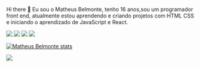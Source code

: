  Hi there 👋
Eu sou o Matheus Belmonte, tenho 16 anos,sou um programador front end, atualmente estou aprendendo e criando projetos com HTML CSS e iniciando o aprendizado de JavaScript e React.

<img src="https://img.shields.io/badge/HTML5-E34F26?style=for-the-badge&logo=html5&logoColor=white"> 
<img src="https://img.shields.io/badge/CSS3-1572B6?style=for-the-badge&logo=css3&logoColor=white">
<img src="https://img.shields.io/badge/JavaScript-F7DF1E?style=for-the-badge&logo=javascript&logoColor=black">
<img src="https://img.shields.io/badge/React-20232A?style=for-the-badge&logo=react&logoColor=61DAFB">


[![Matheus Belmonte stats](https://github-readme-stats.vercel.app/api?username=Matheus-Belmonte)](https://github.com/anuraghazra/github-readme-stats)

![](https://komarev.com/ghpvc/?username=Matheus-Belmonte-username&color=green)
